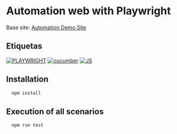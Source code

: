 # Automation web with Playwright

Base site: [Automation Demo Site](https://demo.automationtesting.in/)

## Etiquetas

[![PLAYWRIGHT](https://img.shields.io/badge/License-playwright-green.svg)](https://playwright.dev/)
[![cucumber](https://img.shields.io/badge/license-cucumber-green.svg)](https://www.npmjs.com/package/@cucumber/cucumber)
[![JS](https://img.shields.io/badge/license-javascript-blue.svg)](https://developer.mozilla.org/en-US/docs/Web/JavaScript)

## Installation

```bash
  npm install
```

## Execution of all scenarios

```bash
  npm run test
```
